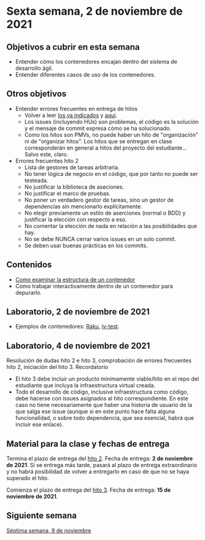 # Sexta semana, 2 de noviembre de 2021

## Objetivos a cubrir en esta semana

* Entender cómo los contenedores encajan dentro del sistema de desarrollo ágil.
* Entender diferentes casos de uso de los contenedores.

## Otros objetivos


* Entender errores frecuentes en entrega de hitos
  * Volver a leer [los ya
    indicados](https://github.com/JJ/CC-21-22/blob/master/sesiones/04-semana.md#otros-objetivos)
    y
    [aquí](https://github.com/JJ/CC-21-22/blob/master/sesiones/05-semana.md#otros-objetivos).
  * Los issues (incluyendo HUs) son problemas, el código es la solución y el
    mensaje de commit expresa cómo se ha solucionado.
  * Como los hitos son PMVs, no puede haber un hito de "organización" ni de
    "organizar hitos". Los hitos que se entregan en clase corresponderán en
    general a hitos del proyecto del estudiante... Salvo este, claro.
* Errores frecuentes hito 2
  * Lista de gestores de tareas arbitraria.
  * No tener lógica de negocio en el código, que por tanto no puede ser
    testeada.
  * No justificar la biblioteca de aseciones.
  * No justificar el marco de pruebas.
  * No poner un verdadero gestor de tareas, sino un gestor de dependencias sin
    mencionarlo explícitamente.
  * No elegir previamente un estilo de aserciones (normal o BDD) y justificar la
    elección con respecto a eso.
  * No comentar la elección de nada en relación a las posibilidades que hay.
  * No se debe NUNCA cerrar varios issues en un solo commit.
  * Se deben usar buenas prácticas en los commits.

## Contenidos

* [Como examinar la estructura de un
  contenedor](http://jj.github.io/CC/documentos/temas/Contenedores.html#usando-dockerfiles)
* Como trabajar interactivamente dentro de un contenedor para depurarlo.

## Laboratorio, 2 de noviembre de 2021

* Ejemplos de contenedores:
  [Raku](https://hub.docker.com/r/jjmerelo/alpine-raku),
  [iv-test](https://hub.docker.com/r/jjmerelo/iv-test).

## Laboratorio, 4 de noviembre de 2021

Resolución de dudas hito 2 e hito 3, comprobación de errores frecuentes hito 2,
iniciación del hito 3. Recordatorio

* El hito 3 debe incluir un producto mínimamente viable/hito en el repo del
  estudiante que incluya la infraestructura virtual creada.
* Todo el desarrollo de código, inclusive infraestructura como código, debe
  hacerse con issues asignados al hito correspondiente. En este caso no tiene
  necesariamente que haber una historia de usuario de la que salga ese issue
  (aunque si en este punto hace falta alguna funcionalidad, o sobre todo
  dependencia, que sea esencial, habrá que incluir ese enlace).

## Material para la clase y fechas de entrega

Termina el plazo de entrega del [hito
2](http://jj.github.io/CC/documentos/proyecto/2.Tests). Fecha de entrega: **2 de
noviembre de 2021**. Si se entrega más tarde, pasará al plazo de entrega
extraordinario y no habrá posibilidad de volver a entregarlo en caso de que no
se haya superado el hito.

Comienza el plazo de entrega del [hito
3](http://jj.github.io/CC/documentos/proyecto/3.Docker.html). Fecha de entrega:
**15 de noviembre de 2021**.

## Siguiente semana

[Séptima semana, 9 de noviembre](07-semana.md)
